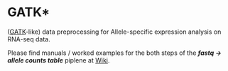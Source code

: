 # GATK*
([GATK](https://genomebiology.biomedcentral.com/articles/10.1186/s13059-015-0762-6)-like) data preprocessing for Allele-specific expression analysis on RNA-seq data.

Please find manuals / worked examples for the both steps of the ***fastq -> allele counts table*** piplene at [Wiki](https://github.com/gimelbrantlab/GATKstar/wiki).


